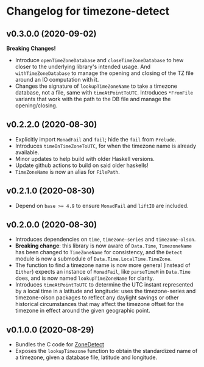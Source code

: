 # Changelog for timezone-detect

## v0.3.0.0 (2020-09-02)

**Breaking Changes!**

* Introduce `openTimeZoneDatabase` and `closeTimeZoneDatabase` to hew closer to
  the underlying library's intended usage. And `withTimeZoneDatabase` to manage the
  opening and closing of the TZ file around an IO computation with it.
* Changes the signature of `lookupTimeZoneName` to take a timezone database, not
  a file, same with `timeAtPointToUTC`. Introduces `*FromFile` variants that
  work with the path to the DB file and manage the opening/closing.


## v0.2.2.0 (2020-08-30)

* Explicitly import `MonadFail` and `fail`; hide the `fail` from `Prelude`.
* Introduces `timeInTimeZoneToUTC`, for when the timezone name is already available.
* Minor updates to help build with older Haskell versions.
* Update github actions to build on said older haskells!
* `TimeZoneName` is now an alias for `FilePath`.

## v0.2.1.0 (2020-08-30)

* Depend on `base >= 4.9` to ensure `MonadFail` and `liftIO` are included.

## v0.2.0.0 (2020-08-30)

* Introduces dependencies on `time`, `timezone-series` and `timezone-olson`.
* __Breaking change__: this library is now aware of `Data.Time`, `TimezoneName` has been changed
  to `TimeZoneName` for consistency, and the `Detect` module is now a submodule of `Data.Time.LocalTime.TimeZone`.
* The function to find a timezone name is now more general (instead of `Either`) expects an instance of `MonadFail`,
  like `parseTimeM` in `Data.Time` does, and is now named `lookupTimeZoneName` for clarity.
* Introduces `timeAtPointToUTC` to determine the UTC instant represented by a local time in a latitude
  and longitude: uses the timezone-series and timezone-olson packages to reflect any daylight savings
  or other historical circumstances that may affect the timezone offset for the timezone in effect
  around the given geographic point.


## v0.1.0.0 (2020-08-29)

* Bundles the C code for [ZoneDetect](https://github.com/BertoldVdb/ZoneDetect)
* Exposes the `lookupTimezone` function to obtain the standardized name of a timezone, given
  a database file, latitude and longitude.
